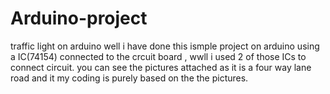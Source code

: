 # Arduino-project
 traffic light  on arduino 
      well i have done this ismple project on arduino using a IC(74154) connected to the crcuit board , wwll i used 2 of those ICs to connect circuit. you can see the pictures attached as it is a four way lane road and it my coding is purely based on the the pictures.
